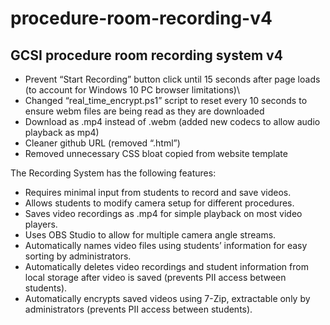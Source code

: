 # procedure-room-recording-v4
## GCSI procedure room recording system v4
- Prevent “Start Recording” button click until 15 seconds after page loads (to account for Windows 10 PC browser limitations)\
- Changed “real_time_encrypt.ps1” script to reset every 10 seconds to ensure webm files are being read as they are downloaded
- Download as .mp4 instead of .webm (added new codecs to allow audio playback as mp4)
- Cleaner github URL (removed “.html”)
- Removed unnecessary CSS bloat copied from website template


The Recording System has the following features: 
-	Requires minimal input from students to record and save videos.
-	Allows students to modify camera setup for different procedures.
-	Saves video recordings as .mp4 for simple playback on most video players.
-	Uses OBS Studio to allow for multiple camera angle streams.
-	Automatically names video files using students’ information for easy sorting by administrators.
-	Automatically deletes video recordings and student information from local storage after video is saved (prevents PII access between students).
-	Automatically encrypts saved videos using 7-Zip, extractable only by administrators (prevents PII access between students).

